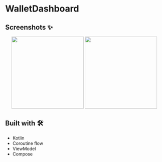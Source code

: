 # WalletDashboard

## Screenshots ✨
<div align="center">

  <img src="https://github.com/user-attachments/assets/9c2a09e6-ce59-41f9-9c01-84609a665f95" width="230px" />
  <img src="https://github.com/user-attachments/assets/7c08d4ec-f68c-46bf-991d-5d5da15929b3" width="230px" />
  
</div>

## Built with 🛠
- Kotlin
- Coroutine flow
- ViewModel
- Compose

